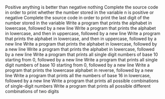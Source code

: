 Positive anything is better than negative nothing
Complete the source code in order to print whether the number stored in the variable n is positive or negative
 Complete the source code in order to print the last digit of the number stored in the variable
Write a program that prints the alphabet in lowercase, followed by a new line
Write a program that prints the alphabet in lowercase, and then in uppercase, followed by a new line
Write a program that prints the alphabet in lowercase, and then in uppercase, followed by a new line
Write a program that prints the alphabet in lowercase, followed by a new line
Write a program that prints the alphabet in lowercase, followed by a new line
Write a program that prints all single digit numbers of base 10 starting from 0, followed by a new line
Write a program that prints all single digit numbers of base 10 starting from 0, followed by a new line
Write a program that prints the lowercase alphabet in reverse, followed by a new line
Write a program that prints all the numbers of base 16 in lowercase, followed by a new line
Write a program that prints all possible combinations of single-digit numbers
Write a program that prints all possible different combinations of two digits
